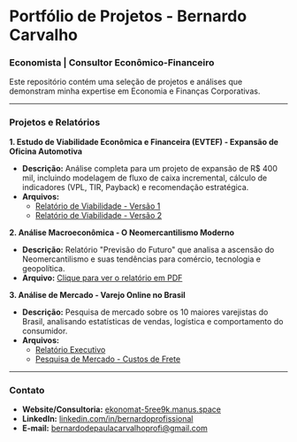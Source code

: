 # Portfólio de Projetos - Bernardo Carvalho
### Economista | Consultor Econômico-Financeiro

Este repositório contém uma seleção de projetos e análises que demonstram minha expertise em Economia e Finanças Corporativas.

---

### Projetos e Relatórios

**1. Estudo de Viabilidade Econômica e Financeira (EVTEF) - Expansão de Oficina Automotiva**
*   **Descrição:** Análise completa para um projeto de expansão de R$ 400 mil, incluindo modelagem de fluxo de caixa incremental, cálculo de indicadores (VPL, TIR, Payback) e recomendação estratégica.
*   **Arquivos:**
    *   [Relatório de Viabilidade - Versão 1](estudo%20da%20viabilidade%20da%20expansão%20da%20sua%20oficina.pdf)
    *   [Relatório de Viabilidade - Versão 2](relatorio_evef_oficina.pdf)

**2. Análise Macroeconômica - O Neomercantilismo Moderno**
*   **Descrição:** Relatório "Previsão do Futuro" que analisa a ascensão do Neomercantilismo e suas tendências para comércio, tecnologia e geopolítica.
*   **Arquivo:** [Clique para ver o relatório em PDF](relatorio_neomercantilismo.pdf)

**3. Análise de Mercado - Varejo Online no Brasil**
*   **Descrição:** Pesquisa de mercado sobre os 10 maiores varejistas do Brasil, analisando estatísticas de vendas, logística e comportamento do consumidor.
*   **Arquivos:**
    *   [Relatório Executivo](Executive_report_2023.pdf)
    *   [Pesquisa de Mercado - Custos de Frete](Market%20Research_%20Evaluation%20of%20Shipping%20Costs%20in%20E-commerce.pdf)

---

### Contato
*   **Website/Consultoria:** [ekonomat-5ree9k.manus.space](https://ekonomat-5ree9k.manus.space/)
*   **LinkedIn:** [linkedin.com/in/bernardoprofissional](https://www.linkedin.com/in/bernardoprofissional)
*   **E-mail:** bernardodepaulacarvalhoprofi@gmail.com
